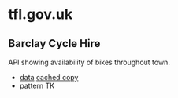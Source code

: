 # tfl.gov.uk

## Barclay Cycle Hire

API showing availability of bikes throughout town.

* [data](http://www.tfl.gov.uk/tfl/syndication/feeds/cycle-hire/livecyclehireupdates.xml) [cached copy](https://raw.githubusercontent.com/jacqui/mozfest_open_data/master/tfl.gov.uk/bch/availability.xml)
* pattern TK
